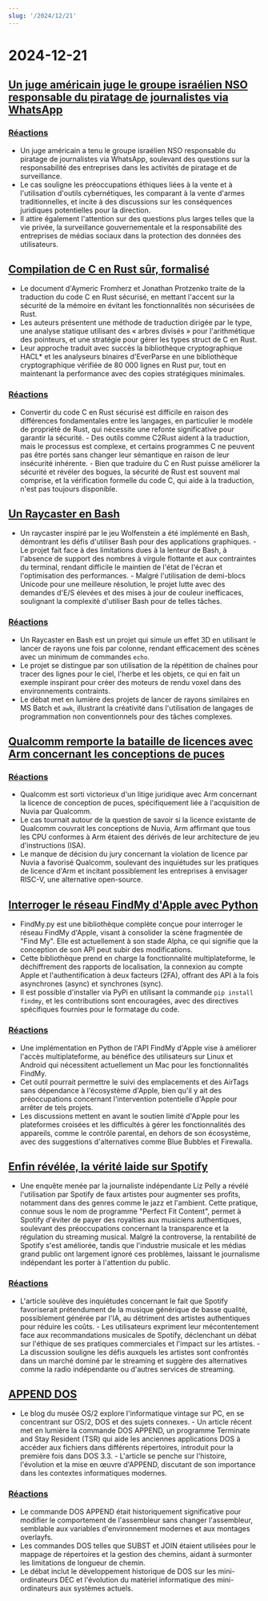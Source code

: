 ```yaml
---
slug: '/2024/12/21'
---
```


# 2024-12-21

## [Un juge américain juge le groupe israélien NSO responsable du piratage de journalistes via WhatsApp](https://www.reuters.com/technology/cybersecurity/us-judge-finds-israels-nso-group-liable-hacking-whatsapp-lawsuit-2024-12-21/)

### [Réactions](https://news.ycombinator.com/item?id=42476828)

- Un juge américain a tenu le groupe israélien NSO responsable du piratage de journalistes via WhatsApp, soulevant des questions sur la responsabilité des entreprises dans les activités de piratage et de surveillance.
- Le cas souligne les préoccupations éthiques liées à la vente et à l'utilisation d'outils cybernétiques, les comparant à la vente d'armes traditionnelles, et incite à des discussions sur les conséquences juridiques potentielles pour la direction.
- Il attire également l'attention sur des questions plus larges telles que la vie privée, la surveillance gouvernementale et la responsabilité des entreprises de médias sociaux dans la protection des données des utilisateurs.

## [Compilation de C en Rust sûr, formalisé](https://arxiv.org/abs/2412.15042)

- Le document d'Aymeric Fromherz et Jonathan Protzenko traite de la traduction du code C en Rust sécurisé, en mettant l'accent sur la sécurité de la mémoire en évitant les fonctionnalités non sécurisées de Rust.
- Les auteurs présentent une méthode de traduction dirigée par le type, une analyse statique utilisant des « arbres divisés » pour l'arithmétique des pointeurs, et une stratégie pour gérer les types struct de C en Rust.
- Leur approche traduit avec succès la bibliothèque cryptographique HACL\* et les analyseurs binaires d'EverParse en une bibliothèque cryptographique vérifiée de 80 000 lignes en Rust pur, tout en maintenant la performance avec des copies stratégiques minimales.

### [Réactions](https://news.ycombinator.com/item?id=42476192)

- Convertir du code C en Rust sécurisé est difficile en raison des différences fondamentales entre les langages, en particulier le modèle de propriété de Rust, qui nécessite une refonte significative pour garantir la sécurité. - Des outils comme C2Rust aident à la traduction, mais le processus est complexe, et certains programmes C ne peuvent pas être portés sans changer leur sémantique en raison de leur insécurité inhérente. - Bien que traduire du C en Rust puisse améliorer la sécurité et révéler des bogues, la sécurité de Rust est souvent mal comprise, et la vérification formelle du code C, qui aide à la traduction, n'est pas toujours disponible.

## [Un Raycaster en Bash](https://github.com/izabera/pseudo3d)

- Un raycaster inspiré par le jeu Wolfenstein a été implémenté en Bash, démontrant les défis d'utiliser Bash pour des applications graphiques. - Le projet fait face à des limitations dues à la lenteur de Bash, à l'absence de support des nombres à virgule flottante et aux contraintes du terminal, rendant difficile le maintien de l'état de l'écran et l'optimisation des performances. - Malgré l'utilisation de demi-blocs Unicode pour une meilleure résolution, le projet lutte avec des demandes d'E/S élevées et des mises à jour de couleur inefficaces, soulignant la complexité d'utiliser Bash pour de telles tâches.

### [Réactions](https://news.ycombinator.com/item?id=42475703)

- Un Raycaster en Bash est un projet qui simule un effet 3D en utilisant le lancer de rayons une fois par colonne, rendant efficacement des scènes avec un minimum de commandes `echo`.
- Le projet se distingue par son utilisation de la répétition de chaînes pour tracer des lignes pour le ciel, l'herbe et les objets, ce qui en fait un exemple inspirant pour créer des moteurs de rendu voxel dans des environnements contraints.
- Le débat met en lumière des projets de lancer de rayons similaires en MS Batch et `awk`, illustrant la créativité dans l'utilisation de langages de programmation non conventionnels pour des tâches complexes.

## [Qualcomm remporte la bataille de licences avec Arm concernant les conceptions de puces](https://www.bloomberg.com/news/articles/2024-12-20/qualcomm-wins-licensing-fight-with-arm-over-chip-designs)

### [Réactions](https://news.ycombinator.com/item?id=42475228)

- Qualcomm est sorti victorieux d'un litige juridique avec Arm concernant la licence de conception de puces, spécifiquement liée à l'acquisition de Nuvia par Qualcomm.
- Le cas tournait autour de la question de savoir si la licence existante de Qualcomm couvrait les conceptions de Nuvia, Arm affirmant que tous les CPU conformes à Arm étaient des dérivés de leur architecture de jeu d'instructions (ISA).
- Le manque de décision du jury concernant la violation de licence par Nuvia a favorisé Qualcomm, soulevant des inquiétudes sur les pratiques de licence d'Arm et incitant possiblement les entreprises à envisager RISC-V, une alternative open-source.

## [Interroger le réseau FindMy d'Apple avec Python](https://github.com/malmeloo/FindMy.py)

- FindMy.py est une bibliothèque complète conçue pour interroger le réseau FindMy d'Apple, visant à consolider la scène fragmentée de "Find My". Elle est actuellement à son stade Alpha, ce qui signifie que la conception de son API peut subir des modifications.
- Cette bibliothèque prend en charge la fonctionnalité multiplateforme, le déchiffrement des rapports de localisation, la connexion au compte Apple et l'authentification à deux facteurs (2FA), offrant des API à la fois asynchrones (async) et synchrones (sync).
- Il est possible d'installer via PyPi en utilisant la commande `pip install findmy`, et les contributions sont encouragées, avec des directives spécifiques fournies pour le formatage du code.

### [Réactions](https://news.ycombinator.com/item?id=42479233)

- Une implémentation en Python de l'API FindMy d'Apple vise à améliorer l'accès multiplateforme, au bénéfice des utilisateurs sur Linux et Android qui nécessitent actuellement un Mac pour les fonctionnalités FindMy.
- Cet outil pourrait permettre le suivi des emplacements et des AirTags sans dépendance à l'écosystème d'Apple, bien qu'il y ait des préoccupations concernant l'intervention potentielle d'Apple pour arrêter de tels projets.
- Les discussions mettent en avant le soutien limité d'Apple pour les plateformes croisées et les difficultés à gérer les fonctionnalités des appareils, comme le contrôle parental, en dehors de son écosystème, avec des suggestions d'alternatives comme Blue Bubbles et Firewalla.

## [Enfin révélée, la vérité laide sur Spotify](https://www.honest-broker.com/p/the-ugly-truth-about-spotify-is-finally)

- Une enquête menée par la journaliste indépendante Liz Pelly a révélé l'utilisation par Spotify de faux artistes pour augmenter ses profits, notamment dans des genres comme le jazz et l'ambient. Cette pratique, connue sous le nom de programme "Perfect Fit Content", permet à Spotify d'éviter de payer des royalties aux musiciens authentiques, soulevant des préoccupations concernant la transparence et la régulation du streaming musical. Malgré la controverse, la rentabilité de Spotify s'est améliorée, tandis que l'industrie musicale et les médias grand public ont largement ignoré ces problèmes, laissant le journalisme indépendant les porter à l'attention du public.

### [Réactions](https://news.ycombinator.com/item?id=42478107)

- L'article soulève des inquiétudes concernant le fait que Spotify favoriserait prétendument de la musique générique de basse qualité, possiblement générée par l'IA, au détriment des artistes authentiques pour réduire les coûts. - Les utilisateurs expriment leur mécontentement face aux recommandations musicales de Spotify, déclenchant un débat sur l'éthique de ses pratiques commerciales et l'impact sur les artistes. - La discussion souligne les défis auxquels les artistes sont confrontés dans un marché dominé par le streaming et suggère des alternatives comme la radio indépendante ou d'autres services de streaming.

## [APPEND DOS](https://www.os2museum.com/wp/dos-append/)

- Le blog du musée OS/2 explore l'informatique vintage sur PC, en se concentrant sur OS/2, DOS et des sujets connexes. - Un article récent met en lumière la commande DOS APPEND, un programme Terminate and Stay Resident (TSR) qui aide les anciennes applications DOS à accéder aux fichiers dans différents répertoires, introduit pour la première fois dans DOS 3.3. - L'article se penche sur l'histoire, l'évolution et la mise en œuvre d'APPEND, discutant de son importance dans les contextes informatiques modernes.

### [Réactions](https://news.ycombinator.com/item?id=42475011)

- Le commande DOS APPEND était historiquement significative pour modifier le comportement de l'assembleur sans changer l'assembleur, semblable aux variables d'environnement modernes et aux montages overlayfs.
- Les commandes DOS telles que SUBST et JOIN étaient utilisées pour le mappage de répertoires et la gestion des chemins, aidant à surmonter les limitations de longueur de chemin.
- Le débat inclut le développement historique de DOS sur les mini-ordinateurs DEC et l'évolution du matériel informatique des mini-ordinateurs aux systèmes actuels.

<head>
  <meta property="og:title" content="Un juge américain juge le groupe israélien NSO responsable du piratage de journalistes via WhatsApp" />
  <meta property="og:type" content="website" />
  <meta property="og:image" content="https://og.cho.sh/api/og/?title=Un%20juge%20am%C3%A9ricain%20juge%20le%20groupe%20isra%C3%A9lien%20NSO%20responsable%20du%20piratage%20de%20journalistes%20via%20WhatsApp&subheading=samedi%2021%20d%C3%A9cembre%202024%3A%20R%C3%A9sum%C3%A9%20de%20Hacker%20News" />
</head>
